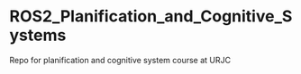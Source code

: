 # ROS2_Planification_and_Cognitive_Systems
Repo for planification and cognitive system course at URJC
